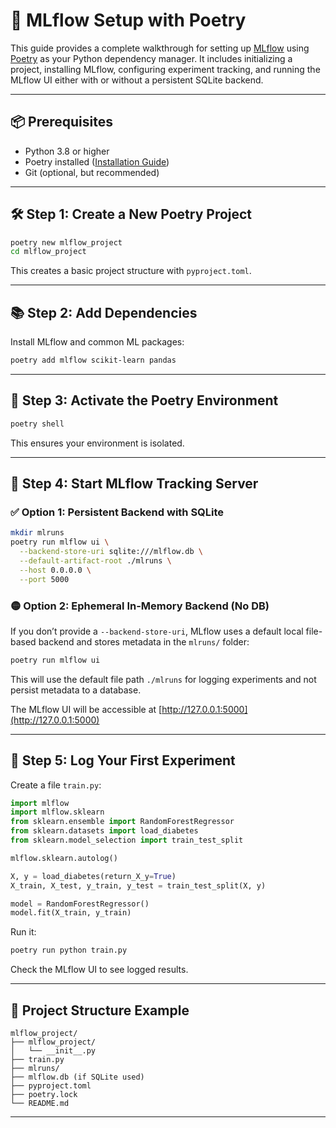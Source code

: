 # 🚀 MLflow Setup with Poetry

This guide provides a complete walkthrough for setting up [MLflow](https://mlflow.org/) using [Poetry](https://python-poetry.org/) as your Python dependency manager. It includes initializing a project, installing MLflow, configuring experiment tracking, and running the MLflow UI either with or without a persistent SQLite backend.

---

## 📦 Prerequisites

- Python 3.8 or higher
- Poetry installed ([Installation Guide](https://python-poetry.org/docs/#installation))
- Git (optional, but recommended)

---

## 🛠️ Step 1: Create a New Poetry Project

```bash
poetry new mlflow_project
cd mlflow_project
```

This creates a basic project structure with `pyproject.toml`.

---

## 📚 Step 2: Add Dependencies

Install MLflow and common ML packages:

```bash
poetry add mlflow scikit-learn pandas
```

---

## 🐍 Step 3: Activate the Poetry Environment

```bash
poetry shell
```

This ensures your environment is isolated.

---

## 💾 Step 4: Start MLflow Tracking Server

### ✅ Option 1: Persistent Backend with SQLite

```bash
mkdir mlruns
poetry run mlflow ui \
  --backend-store-uri sqlite:///mlflow.db \
  --default-artifact-root ./mlruns \
  --host 0.0.0.0 \
  --port 5000
```

### 🟡 Option 2: Ephemeral In-Memory Backend (No DB)

If you don’t provide a `--backend-store-uri`, MLflow uses a default local file-based backend and stores metadata in the `mlruns/` folder:

```bash
poetry run mlflow ui
```

This will use the default file path `./mlruns` for logging experiments and not persist metadata to a database.

The MLflow UI will be accessible at [http://127.0.0.1:5000](http://127.0.0.1:5000)

---

## 🧪 Step 5: Log Your First Experiment

Create a file `train.py`:

```python
import mlflow
import mlflow.sklearn
from sklearn.ensemble import RandomForestRegressor
from sklearn.datasets import load_diabetes
from sklearn.model_selection import train_test_split

mlflow.sklearn.autolog()

X, y = load_diabetes(return_X_y=True)
X_train, X_test, y_train, y_test = train_test_split(X, y)

model = RandomForestRegressor()
model.fit(X_train, y_train)
```

Run it:

```bash
poetry run python train.py
```

Check the MLflow UI to see logged results.

---

## 🧱 Project Structure Example

```
mlflow_project/
├── mlflow_project/
│   └── __init__.py
├── train.py
├── mlruns/
├── mlflow.db (if SQLite used)
├── pyproject.toml
├── poetry.lock
└── README.md
```

---

